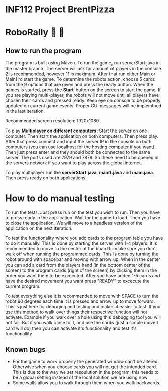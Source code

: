 # INF112 Project BrentPizza 

# RoboRally :robot: :pizza:

## How to run the program

The program is built using Maven. To run the game, run  serverStart.java in the master branch. The server will ask for amount of players in the console. 
2 is recommended, however 11 is maximum. After that run either Main or Main1 ro start the game. To determine the robots action, choose 5 cards from the 9 options that are given and press the ready button. When the games is started, press the **Start**-button on the screen to start the game. If you are playing multi-player, the robots will not move until all players have chosen their cards and pressed ready. Keep eye on console to be properly updated on current game events. Proper GUI messages will be implemtned in the last iteration. 

Recommended screen resolution: 1920x1080

To play **Multiplayer on different computers:** 
Start the server on one computer. Then start the application on both computers. Then press play. After that press connect and input the server IP in the console on both computers (you can use localhost for the hosting computer if you want). Then just press enter and they should both be connected to the same server. The ports used are 7979 and 7878. So these need to be opened in the servers network if you want to play across the global internet. 

To play multiplayer run the **serverStart.java**, **main1.java** and **main.java**. Then press ready on both applications. 

# How to do manual testing
To run the tests. Just press run on the test you wish to run. Then you have to press ready in the application. Wait for the game to load. Then you have to close the application. We will move to a headless version of the application on the next iteration. 

To test the functionality where you add cards to the program table you have to do it manually. This is done by starting the server with 1-4 players. It is recommended to move to the center of the board to make sure you don't walk off when running the programmed cards. This is done by turning the robot around with spacebar and moving with arrow up. When in the center you can add a card from the players hand (in the bottom center of the screen) to the program cards (right of the screen) by clicking them in the order you want them to be excecuted. After you have added 1-5 cards and have the desired movement you want press "READY" to excecute the current program.

To test everything else it is recommended to move with SPACE to turn the robot 90 degrees each time it is pressed and arrow up to move forward. This is just here for debuging and testing and makes it easier to test. If you use this method to walk over things their respective function will not activate. Example if you walk over a hole using this debugging tool you will not fall. But if you walk close to it, and use the cards (just a simple move 1 card will do) then you can activate it's functionality and test it's functionallity

## Known bugs
- For the game to work properly the generated window can't be altered. Otherwise when you choose cards you will not get the intended card. This is due to the way we set resoulution in the program, this needs to be a global setting instead of the local solution we are using now
- Some walls allow you to walk through them when you walk backwards. 
